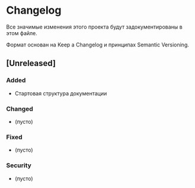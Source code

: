 # Changelog

Все значимые изменения этого проекта будут задокументированы в этом файле.

Формат основан на Keep a Changelog и принципах Semantic Versioning.

## [Unreleased]
### Added
- Стартовая структура документации

### Changed
- (пусто)

### Fixed
- (пусто)

### Security
- (пусто)
